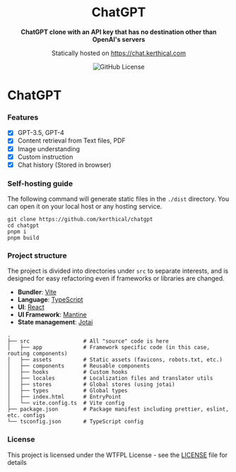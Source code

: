 <div align="center">
    <h1>ChatGPT</h1>
    <p><b>ChatGPT clone with an API key that has no destination other than OpenAI's servers</b></p>
    <p>Statically hosted on <a href="https://chat.kerthical.com">https://chat.kerthical.com</a></p>
</div>

<p align="center">
    <img alt="GitHub License" src="https://img.shields.io/github/license/kerthical/chatgpt?style=for-the-badge">
</p>

# ChatGPT

### Features

- [x] GPT-3.5, GPT-4
- [x] Content retrieval from Text files, PDF
- [x] Image understanding
- [x] Custom instruction
- [x] Chat history (Stored in browser)

### Self-hosting guide

The following command will generate static files in the `./dist` directory. You can open it on your local host or any
hosting service.

```
git clone https://github.com/kerthical/chatgpt
cd chatgpt
pnpm i
pnpm build
```

### Project structure

The project is divided into directories under `src` to separate interests, and is designed for easy refactoring even if
frameworks or libraries are changed.

- **Bundler**: [Vite](https://vitejs.dev/)
- **Language**: [TypeScript](https://www.typescriptlang.org/)
- **UI**: [React](https://reactjs.org/)
- **UI Framework**: [Mantine](https://mantine.dev/)
- **State management**: [Jotai](https://jotai.org/)

```
.
├── src                 # All "source" code is here
│   ├── app             # Framework specific code (in this case, routing components)
│   ├── assets          # Static assets (favicons, robots.txt, etc.)
│   ├── components      # Reusable components
│   ├── hooks           # Custom hooks
│   ├── locales         # Localization files and translator utils
│   ├── stores          # Global stores (using jotai)
│   ├── types           # Global types
│   ├── index.html      # EntryPoint
│   └── vite.config.ts  # Vite config
├── package.json        # Package manifest including prettier, eslint, etc. configs
└── tsconfig.json       # TypeScript config
```

### License

This project is licensed under the WTFPL License - see the [LICENSE](LICENSE) file for details

